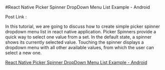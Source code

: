 #React Native Picker Spinner DropDown Menu List Example - Android

Post Link : 

In this tutorial, we are going to discuss how to create simple picker spinner dropdown menu list in react native application. Picker Spinners provide a quick way to select one value from a set. In the default state, a spinner shows its currently selected value. Touching the spinner displays a dropdown menu with all other available values, from which the user can select a new one.

<a href="" > React Native Picker Spinner DropDown Menu List Example - Android </a>

<img src="" />
